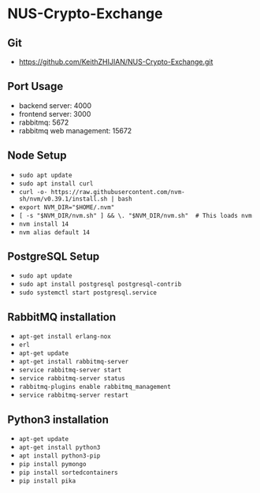 # NUS-Crypto-Exchange

## Git
* https://github.com/KeithZHIJIAN/NUS-Crypto-Exchange.git

## Port Usage
* backend server: 4000
* frontend server: 3000
* rabbitmq: 5672
* rabbitmq web management: 15672

## Node Setup
 * ```sudo apt update```
 * ```sudo apt install curl```
 * ```curl -o- https://raw.githubusercontent.com/nvm-sh/nvm/v0.39.1/install.sh | bash```
 * ```export NVM_DIR="$HOME/.nvm"```
 * ```[ -s "$NVM_DIR/nvm.sh" ] && \. "$NVM_DIR/nvm.sh"  # This loads nvm```
 * ```nvm install 14```
 * ```nvm alias default 14```

 ## PostgreSQL Setup
 * ```sudo apt update```
 * ```sudo apt install postgresql postgresql-contrib```
 * ```sudo systemctl start postgresql.service```

## RabbitMQ installation
* ```apt-get install erlang-nox```
* ```erl```
* ```apt-get update```
* ```apt-get install rabbitmq-server```
* ```service rabbitmq-server start```
* ```service rabbitmq-server status```
* ```rabbitmq-plugins enable rabbitmq_management```
* ```service rabbitmq-server restart```

## Python3 installation
* ```apt-get update```
* ```apt-get install python3```
* ```apt install python3-pip```
* ```pip install pymongo```
* ```pip install sortedcontainers```
* ```pip install pika```